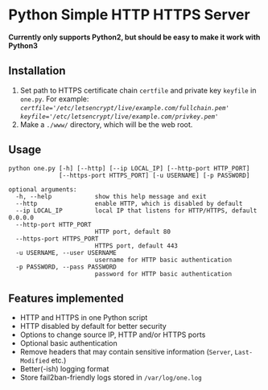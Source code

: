 # Python Simple HTTP HTTPS Server

**Currently only supports Python2, but should be easy to make it work with Python3**

## Installation

1. Set path to HTTPS certificate chain `certfile` and private key `keyfile` in `one.py`. For example: 
   *`certfile='/etc/letsencrypt/live/example.com/fullchain.pem'`*
   *`keyfile='/etc/letsencrypt/live/example.com/privkey.pem'`*
1. Make a `./www/` directory, which will be the web root.

## Usage
~~~
python one.py [-h] [--http] [--ip LOCAL_IP] [--http-port HTTP_PORT]
              [--https-port HTTPS_PORT] [-u USERNAME] [-p PASSWORD]

optional arguments:
  -h, --help            show this help message and exit
  --http                enable HTTP, which is disabled by default
  --ip LOCAL_IP         local IP that listens for HTTP/HTTPS, default 0.0.0.0
  --http-port HTTP_PORT
                        HTTP port, default 80
  --https-port HTTPS_PORT
                        HTTPS port, default 443
  -u USERNAME, --user USERNAME
                        username for HTTP basic authentication
  -p PASSWORD, --pass PASSWORD
                        password for HTTP basic authentication
~~~

## Features implemented

- HTTP and HTTPS in one Python script
- HTTP disabled by default for better security
- Options to change source IP, HTTP and/or HTTPS ports
- Optional basic authentication
- Remove headers that may contain sensitive information (`Server`, `Last-Modified` etc.)
- Better(-ish) logging format
- Store fail2ban-friendly logs stored in `/var/log/one.log`
